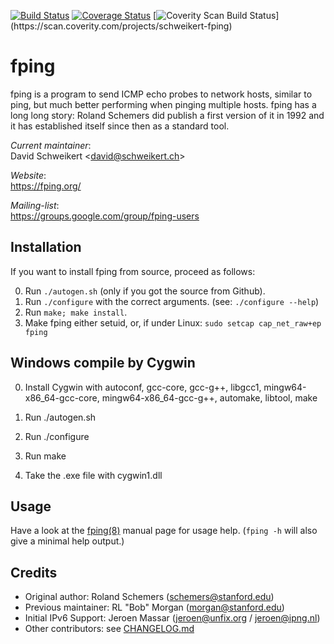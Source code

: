 [![Build Status](https://travis-ci.org/schweikert/fping.svg?branch=develop)](https://travis-ci.org/schweikert/fping)
[![Coverage Status](https://coveralls.io/repos/schweikert/fping/badge.svg?branch=develop&service=github)](https://coveralls.io/github/schweikert/fping?branch=develop)
[![Coverity Scan Build Status](https://scan.coverity.com/projects/11559/badge.svg?flat=1")](https://scan.coverity.com/projects/schweikert-fping)

# fping

fping is a program to send ICMP echo probes to network hosts, similar to ping,
but much better performing when pinging multiple hosts. fping has a long long
story: Roland Schemers did publish a first version of it in 1992 and it has
established itself since then as a standard tool.

_Current maintainer_:  
  David Schweikert \<david@schweikert.ch\>

_Website_:  
  https://fping.org/

_Mailing-list_:  
  https://groups.google.com/group/fping-users

## Installation

If you want to install fping from source, proceed as follows:

0. Run `./autogen.sh`
   (only if you got the source from Github).
1. Run `./configure` with the correct arguments.
   (see: `./configure --help`)
2. Run `make; make install`.
3. Make fping either setuid, or, if under Linux:
   `sudo setcap cap_net_raw+ep fping`

## Windows compile by Cygwin

0. Install Cygwin with autoconf, gcc-core, gcc-g++, libgcc1, 
   mingw64-x86_64-gcc-core, mingw64-x86_64-gcc-g++,
   automake, libtool, make
   
1. Run ./autogen.sh

2. Run ./configure

3. Run make

4. Take the .exe file with cygwin1.dll

## Usage

Have a look at the [fping(8)](doc/fping.pod) manual page for usage help.
(`fping -h` will also give a minimal help output.)

## Credits

* Original author:  Roland Schemers (schemers@stanford.edu)
* Previous maintainer:  RL "Bob" Morgan (morgan@stanford.edu)
* Initial IPv6 Support: Jeroen Massar (jeroen@unfix.org / jeroen@ipng.nl)
* Other contributors: see [CHANGELOG.md](CHANGELOG.md)
